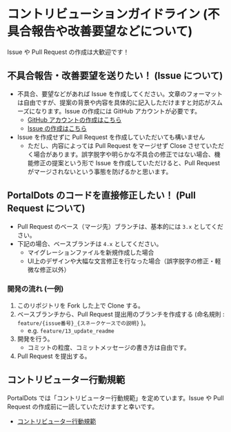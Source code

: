 # コントリビューションガイドライン (不具合報告や改善要望などについて)
Issue や Pull Request の作成は大歓迎です！

## 不具合報告・改善要望を送りたい！ (Issue について)
- 不具合、要望などがあれば Issue を作成してください。文章のフォーマットは自由ですが、提案の背景や内容を具体的に記入しただけますと対応がスムーズになります。Issue の作成には GitHub アカウントが必要です。
    - [GitHub アカウントの作成はこちら](https://github.com/signup)
    - [Issue の作成はこちら](https://github.com/portal-dots/PortalDots/issues/new)
- Issue を作成せずに Pull Request を作成していただいても構いません
    - ただし、内容によっては Pull Request をマージせず Close させていただく場合があります。誤字脱字や明らかな不具合の修正ではない場合、機能修正の提案という形で Issue を作成していただけると、Pull Request がマージされないという事態を防げるかと思います。

## PortalDots のコードを直接修正したい！ (Pull Request について)
- Pull Request のベース（マージ先）ブランチは、基本的には `3.x` としてください。
- 下記の場合、ベースブランチは `4.x` としてください。
    - マイグレーションファイルを新規作成した場合
    - UI上のデザインや大幅な文言修正を行なった場合（誤字脱字の修正・軽微な修正以外）

### 開発の流れ (一例)
1. このリポジトリを Fork した上で Clone する。
1. ベースブランチから、Pull Request 提出用のブランチを作成する (命名規則 : `feature/{issue番号}_{スネークケースでの説明}` )。
    - e.g. `feature/13_update_readme`
1. 開発を行う。
    - コミットの粒度、コミットメッセージの書き方は自由です。
1. Pull Request を提出する。

## コントリビューター行動規範
PortalDots では「コントリビューター行動規範」を定めています。Issue や Pull Request の作成前に一読していただけますと幸いです。

- [コントリビューター行動規範](https://github.com/portal-dots/PortalDots/blob/3.x/CODE_OF_CONDUCT.md)
